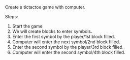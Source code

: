 Create a tictactoe game with computer.

Steps:
1. Start the game
2. We will create blocks to enter symbols.
3. Enter the first symbol by the player/1st block filled.
4. Computer will enter the next symbol/2nd block filled.
5. Enter the second symbol by the player/3rd block filled.
6. Computer will enter the second symbol/4th block filled.